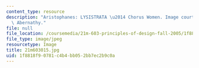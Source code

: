 ```yaml
---
content_type: resource
description: "Aristophanes: LYSISTRATA \u2014 Chorus Women. Image courtesy of Matt\
  \ Abernathy."
file: null
file_location: /coursemedia/21m-603-principles-of-design-fall-2005/1f8818f90781c4b4bb052bb7ec2b9c0a_21m603015.jpg
file_type: image/jpeg
resourcetype: Image
title: 21m603015.jpg
uid: 1f8818f9-0781-c4b4-bb05-2bb7ec2b9c0a
---
```

